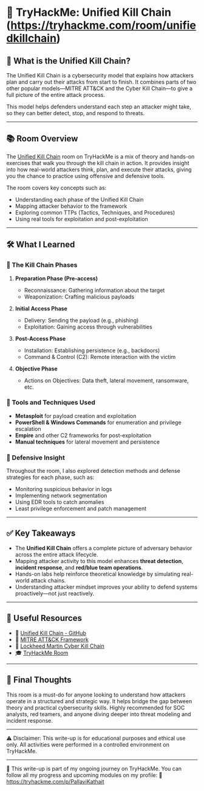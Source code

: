 # 🔐 TryHackMe: Unified Kill Chain (https://tryhackme.com/room/unifiedkillchain)

## 🧠 What is the Unified Kill Chain?

The Unified Kill Chain is a cybersecurity model that explains how attackers plan and carry out their attacks from start to finish. It combines parts of two other popular models—MITRE ATT&CK and the Cyber Kill Chain—to give a full picture of the entire attack process.

This model helps defenders understand each step an attacker might take, so they can better detect, stop, and respond to threats.

---

## 📚 Room Overview

The [Unified Kill Chain](https://tryhackme.com/room/unifiedkillchain) room on TryHackMe is a mix of theory and hands-on exercises that walk you through the kill chain in action. It provides insight into how real-world attackers think, plan, and execute their attacks, giving you the chance to practice using offensive and defensive tools.

The room covers key concepts such as:
- Understanding each phase of the Unified Kill Chain
- Mapping attacker behavior to the framework
- Exploring common TTPs (Tactics, Techniques, and Procedures)
- Using real tools for exploitation and post-exploitation

---

## 🛠️ What I Learned

### 🔄 The Kill Chain Phases

1. **Preparation Phase (Pre-access)**
   - Reconnaissance: Gathering information about the target
   - Weaponization: Crafting malicious payloads

2. **Initial Access Phase**
   - Delivery: Sending the payload (e.g., phishing)
   - Exploitation: Gaining access through vulnerabilities

3. **Post-Access Phase**
   - Installation: Establishing persistence (e.g., backdoors)
   - Command & Control (C2): Remote interaction with the victim

4. **Objective Phase**
   - Actions on Objectives: Data theft, lateral movement, ransomware, etc.

### 🧰 Tools and Techniques Used
- **Metasploit** for payload creation and exploitation
- **PowerShell & Windows Commands** for enumeration and privilege escalation
- **Empire** and other C2 frameworks for post-exploitation
- **Manual techniques** for lateral movement and persistence

### 🔐 Defensive Insight
Throughout the room, I also explored detection methods and defense strategies for each phase, such as:
- Monitoring suspicious behavior in logs
- Implementing network segmentation
- Using EDR tools to catch anomalies
- Least privilege enforcement and patch management

---

## ✅ Key Takeaways

- The **Unified Kill Chain** offers a complete picture of adversary behavior across the entire attack lifecycle.
- Mapping attacker activity to this model enhances **threat detection**, **incident response**, and **red/blue team operations**.
- Hands-on labs help reinforce theoretical knowledge by simulating real-world attack chains.
- Understanding attacker mindset improves your ability to defend systems proactively—not just reactively.

---

## 📂 Useful Resources

- 📘 [Unified Kill Chain - GitHub](https://github.com/PaulPols/Unified-Kill-Chain)  
- 🔗 [MITRE ATT&CK Framework](https://attack.mitre.org/)  
- 🔐 [Lockheed Martin Cyber Kill Chain](https://www.lockheedmartin.com/en-us/capabilities/cyber/cyber-kill-chain.html)  
- 🎓 [TryHackMe Room](https://tryhackme.com/room/unifiedkillchain)

---

## 🙌 Final Thoughts

This room is a must-do for anyone looking to understand how attackers operate in a structured and strategic way. It helps bridge the gap between theory and practical cybersecurity skills. Highly recommended for SOC analysts, red teamers, and anyone diving deeper into threat modeling and incident response.

---

⚠️ Disclaimer: This write-up is for educational purposes and ethical use only. All activities were performed in a controlled environment on TryHackMe.

---

📁 This write-up is part of my ongoing journey on TryHackMe. You can follow all my progress and upcoming modules on my profile:
🔗 https://tryhackme.com/p/PallaviKathait

